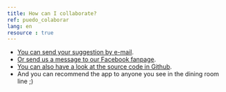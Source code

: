 ```yaml
---
title: How can I collaborate?
ref: puedo_colaborar
lang: en
resource : true
---
```


* [You can send your suggestion by e-mail](mailto:alex.sai95@gmail.com?cc=julieta.raw@gmail.com&subject=%5BUNCmorfi%5D).
* [Or send us a message to our Facebook fanpage](https://fb.me/UNCmorfi).
* [You can also have a look at the source code in Github](https://github.com/AIDEA775/UNCmorfi).
* And you can recommend the app to anyone you see in the dining room line ;)
